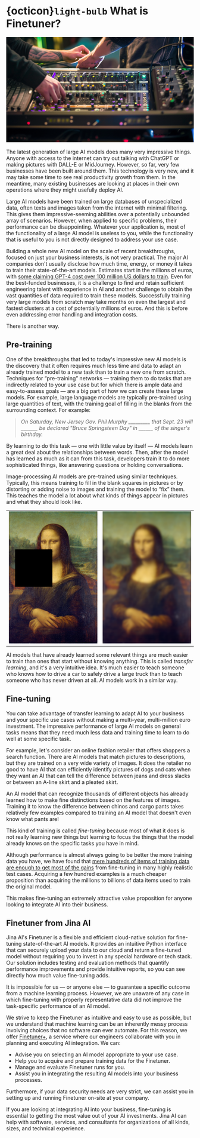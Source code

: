 # {octicon}`light-bulb` What is Finetuner?

![Fine tuning](../imgs/finetuning-adjusting-dials.png)

The latest generation of large AI models does many very impressive things.
Anyone with access to the internet can try out talking with ChatGPT or making pictures with DALL-E or MidJourney. 
However, so far, very few businesses have been built around them.
This technology is very new, and it may take some time to see real productivity growth from them.
In the meantime, many existing businesses are looking at places in their own operations where they might usefully deploy AI.

Large AI models have been trained on large databases of unspecialized data, often texts and images taken from the internet with minimal filtering.
This gives them impressive-seeming abilities over a potentially unbounded array of scenarios.
However, when applied to specific problems, their performance can be disappointing.
Whatever your application is, most of the functionality of a large AI model is useless to you, while the functionality that is useful to you is not directly designed to address your use case.

Building a whole new AI model on the scale of recent breakthroughs, focused on just your business interests, is not very practical.
The major AI companies don't usually disclose how much time, energy, or money it takes to train their state-of-the-art models.
Estimates start in the millions of euros, with [some claiming GPT-4 cost over 100 million US dollars to train](https://www.wired.com/story/openai-ceo-sam-altman-the-age-of-giant-ai-models-is-already-over/).
Even for the best-funded businesses, it is a challenge to find and retain sufficient engineering talent with experience in AI and another challenge to obtain the vast quantities of data required to train these models.
Successfully training very large models from scratch may take months on even the largest and fastest clusters at a cost of potentially millions of euros.
And this is before even addressing error handling and integration costs.

There is another way.

## Pre-training

One of the breakthroughs that led to today's impressive new AI models is the discovery that it often requires much less time and data to adapt an already trained model to a new task than to train a new one from scratch.
Techniques for “pre-training” networks — training them to do tasks that are indirectly related to your use case but for which there is ample data and easy-to-assess goals — are a big part of how we can create these large models.
For example, large language models are typically pre-trained using large quantities of text, with the training goal of filling in the blanks from the surrounding context.
For example:

> *On Saturday, New Jersey Gov. Phil Murphy _________ that Sept. 23 will _______ be declared "Bruce Springsteen Day" in ______ of the singer's birthday.*
>

By learning to do this task — one with little value by itself — AI models learn a great deal about the relationships between words.
Then, after the model has learned as much as it can from this task, developers train it to do more sophisticated things, like answering questions or holding conversations.

Image-processing AI models are pre-trained using similar techniques.
Typically, this means training to fill in the blank squares in pictures or by distorting or adding noise to images and training the model to “fix” them.
This teaches the model a lot about what kinds of things appear in pictures and what they should look like.

<style>
    table: {border: none;}
</style>
| |                                                               |
|---|---------------------------------------------------------------|
|![The Mona Lisa with a section cut out.](../imgs/MonaLisa1.png)| ![The Mona Lisa with added blurring.](../imgs/MonaLisa2.png)  |


<!-- <table style="border: none;">
    <tr>
        <td width="45%">
            <figure>
                <img src="../imgs/MonaLisa1.png" alt="The Mona Lisa with a section cut out."/>
                <figcaption style="text-align:center">The Mona Lisa with a section cut out.</figcaption>
            </figure>
        </td>
        <td width="45%">
            <figure>
                <img src="../imgs/MonaLisa2.png" alt="The Mona Lisa with added blurring."/>
                <figcaption style="text-align:center">The Mona Lisa with added blurring.</figcaption>
            </figure>
        </td>
    </tr>
</table> -->

AI models that have already learned some relevant things are much easier to train than ones that start without knowing anything.
This is called *transfer learning*, and it's a very intuitive idea.
It's much easier to teach someone who knows how to drive a car to safely drive a large truck than to teach someone who has never driven at all.
AI models work in a similar way.

## Fine-tuning

You can take advantage of transfer learning to adapt AI to your business and your specific use cases without making a multi-year, multi-million euro investment.
The impressive performance of large AI models on general tasks means that they need much less data and training time to learn to do well at some specific task.

For example, let's consider an online fashion retailer that offers shoppers a search function.
There are AI models that match pictures to descriptions, but they are trained on a very wide variety of images.
It does the retailer no good to have AI that can efficiently identify pictures of dogs and cats when they want an AI that can tell the difference between jeans and dress slacks or between an A-line skirt and a pleated skirt.

An AI model that can recognize thousands of different objects has already learned how to make fine distinctions based on the features of images.
Training it to know the difference between chinos and cargo pants takes relatively few examples compared to training an AI model that doesn't even know what pants are!

This kind of training is called *fine-tuning* because most of what it does is not really learning new things but learning to focus the things that the model already knows on the specific tasks you have in mind.

Although performance is almost always going to be better the more training data you have, we have found that [mere hundreds of items of training data are enough to get most of the gains](https://jina.ai/news/fine-tuning-with-low-budget-and-high-expectations/) from fine-tuning in many highly realistic test cases.
Acquiring a few hundred examples is a much cheaper proposition than acquiring the millions to billions of data items used to train the original model.

This makes fine-tuning an extremely attractive value proposition for anyone looking to integrate AI into their business.

## Finetuner from Jina AI

Jina AI's Finetuner is a flexible and efficient cloud-native solution for fine-tuning state-of-the-art AI models.
It provides an intuitive Python interface that can securely upload your data to our cloud and return a fine-tuned model without requiring you to invest in any special hardware or tech stack.
Our solution includes testing and evaluation methods that quantify performance improvements and provide intuitive reports, so you can see directly how much value fine-tuning adds.

It is impossible for us — or anyone else — to guarantee a specific outcome from a machine learning process.
However, we are unaware of any case in which fine-tuning with properly representative data did not improve the task-specific performance of an AI model.

We strive to keep the Finetuner as intuitive and easy to use as possible, but we understand that machine learning can be an inherently messy process involving choices that no software can ever automate.
For this reason, we offer [Finetuner+](https://finetunerplus.jina.ai/), a service where our engineers collaborate with you in planning and executing AI integration.
We can:

- Advise you on selecting an AI model appropriate to your use case.
- Help you to acquire and prepare training data for the Finetuner.
- Manage and evaluate Finetuner runs for you.
- Assist you in integrating the resulting AI models into your business processes.

Furthermore, if your data security needs are very strict, we can assist you in setting up and running Finetuner on-site at your company.

If you are looking at integrating AI into your business, fine-tuning is essential to getting the most value out of your AI investments.
Jina AI can help with software, services, and consultants for organizations of all kinds, sizes, and technical experience.